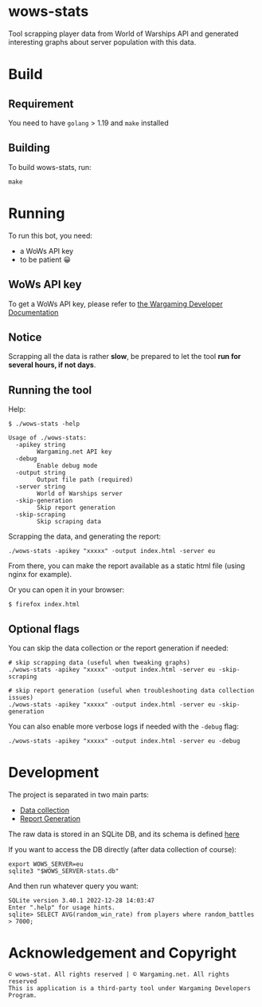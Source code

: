 # wows-stats

Tool scrapping player data from World of Warships API and generated interesting graphs about server population with this data.

# Build

## Requirement

You need to have `golang` > 1.19 and `make` installed

## Building

To build wows-stats, run:

```shell
make
```

# Running

To run this bot, you need:
* a WoWs API key
* to be patient 😀

## WoWs API key

To get a WoWs API key, please refer to [the Wargaming Developer Documentation](https://developers.wargaming.net/documentation/guide/getting-started/)

## Notice

Scrapping all the data is rather **slow**, be prepared to let the tool **run for several hours, if not days**.

## Running the tool

Help:

```shell
$ ./wows-stats -help

Usage of ./wows-stats:
  -apikey string
    	Wargaming.net API key
  -debug
    	Enable debug mode
  -output string
    	Output file path (required)
  -server string
    	World of Warships server
  -skip-generation
    	Skip report generation
  -skip-scraping
    	Skip scraping data
```

Scrapping the data, and generating the report:

```shell
./wows-stats -apikey "xxxxx" -output index.html -server eu
```

From there, you can make the report available as a static html file (using nginx for example).

Or you can open it in your browser:

```shell
$ firefox index.html
```

## Optional flags

You can skip the data collection or the report generation if needed:

```shell
# skip scrapping data (useful when tweaking graphs)
./wows-stats -apikey "xxxxx" -output index.html -server eu -skip-scraping

# skip report generation (useful when troubleshooting data collection issues)
./wows-stats -apikey "xxxxx" -output index.html -server eu -skip-generation
```

You can also enable more verbose logs if needed with the `-debug` flag:

```shell
./wows-stats -apikey "xxxxx" -output index.html -server eu -debug
```

# Development

The project is separated in two main parts:

* [Data collection](https://github.com/wows-tools/wows-stats/tree/main/backend)
* [Report Generation](https://github.com/wows-tools/wows-stats/tree/main/stats)

The raw data is stored in an SQLite DB, and its schema is defined [here](https://github.com/wows-tools/wows-stats/tree/main/model)

If you want to access the DB directly (after data collection of course):

```shell
export WOWS_SERVER=eu
sqlite3 "$WOWS_SERVER-stats.db"
```

And then run whatever query you want:
```
SQLite version 3.40.1 2022-12-28 14:03:47
Enter ".help" for usage hints.
sqlite> SELECT AVG(random_win_rate) from players where random_battles > 7000;
```

# Acknowledgement and Copyright

```
© wows-stat. All rights reserved | © Wargaming.net. All rights reserved
This is application is a third-party tool under Wargaming Developers Program.
```
